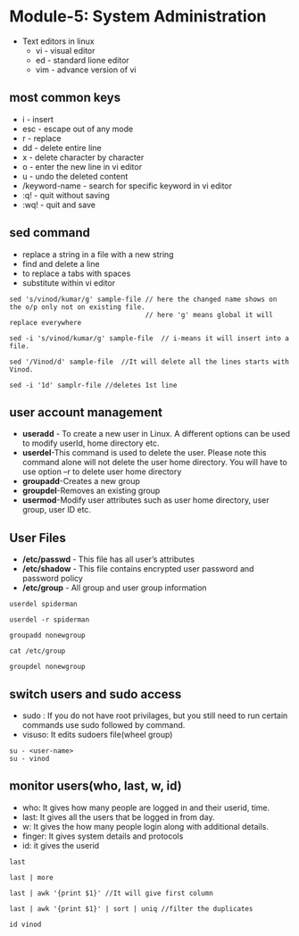 # Module-5: System Administration
* Text editors in linux
  * vi - visual editor
  * ed - standard lione editor
  * vim - advance version of vi
## most common keys
  * i - insert
  * esc - escape out of any mode
  * r - replace
  * dd - delete entire line
  * x - delete character by character
  * o - enter the new line in vi editor
  * u - undo the deleted content
  * /keyword-name - search for specific keyword in vi editor
  * :q! - quit without saving
  * :wq! - quit and save
## sed command
* replace a string in a file with a new string
* find and delete a line
* to replace a tabs with spaces
* substitute within vi editor

```
sed 's/vinod/kumar/g' sample-file // here the changed name shows on the o/p only not on existing file.
                                  // here 'g' means global it will replace everywhere
```
```
sed -i 's/vinod/kumar/g' sample-file  // i-means it will insert into a file.
```
```
sed '/Vinod/d' sample-file  //It will delete all the lines starts with Vinod.
```
```
sed -i '1d' samplr-file //deletes 1st line
```
## user account management
* **useradd** - To create a new user in Linux. A different options can be used to modify userId, home directory etc.
* **userdel**-This command is used to delete the user. Please note this command alone will not delete the user home directory. You will have to use option –r to delete user home directory
* **groupadd**-Creates a new group
* **groupdel**-Removes an existing group
* **usermod**-Modify user attributes such as user home directory, user group, user ID etc.

## User Files
* **/etc/passwd** - This file has all user’s attributes
* **/etc/shadow** - This file contains encrypted user password and password policy
* **/etc/group** - All group and user group information

```
userdel spiderman
```
```
userdel -r spiderman
```
```
groupadd nonewgroup
```
```
cat /etc/group
```
```
groupdel nonewgroup
```
## switch users and sudo access
* sudo : If you do not have root privilages, but you still need to run certain commands use sudo followed by command.
* visuso: It edits sudoers file(wheel group)
```
su - <user-name>
su - vinod
```
## monitor users(who, last, w, id)
* who: It gives how many people are logged in and their userid, time.
* last: It gives all the users that be logged in from day.
* w: It gives the how many people login along with additional details.
* finger: It gives system details and protocols
* id: it gives the userid
```
last
```
```
last | more
```
```
last | awk '{print $1}' //It will give first column
```
```
last | awk '{print $1}' | sort | uniq //filter the duplicates
```
```
id vinod
```
